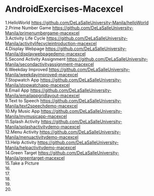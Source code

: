 # AndroidExercises-Macexcel

1.HelloWorld https://github.com/DeLaSalleUniversity-Manila/helloWorld <br />
2.Prime Number Game https://github.com/DeLaSalleUniversity-Manila/primenumbergame-macexcel <br />
3.Activity Life Cycle https://github.com/DeLaSalleUniversity-Manila/activitylifecycleintroduction-macexcel <br />
4.Display Webpage https://github.com/DeLaSalleUniversity-Manila/displaywebpagedemo-macexcel <br />
5.Second Activity Assignment https://github.com/DeLaSalleUniversity-Manila/secondactivityassignment-macexcel <br />
6.Weekday Improved https://github.com/DeLaSalleUniversity-Manila/weekdayimproved-macexcel <br />
7.Stopwatch App https://github.com/DeLaSalleUniversity-Manila/stopwatchapp-macexcel <br />
8.Email App https://github.com/DeLaSalleUniversity-Manila/emailappgridlayout-macexcel <br />
9.Text to Speech https://github.com/DeLaSalleUniversity-Manila/text2speechdemo-macexcel <br />
10.My Music App https://github.com/DeLaSalleUniversity-Manila/mymusicapp-macexcel <br />
11.Splash Activity https://github.com/DeLaSalleUniversity-Manila/splashactivitydemo-macexcel <br />
12.Menu Activity https://github.com/DeLaSalleUniversity-Manila/menuactivitydemo-macexcel <br />
13.Help Activity https://github.com/DeLaSalleUniversity-Manila/helpactivitydemo-macexcel <br />
14.Green Target  https://github.com/DeLaSalleUniversity-Manila/greentarget-macexcel <br />
15.Take a Picture  <br />
16. <br />
17. <br />
18. <br />
19. <br />
20. <br />
